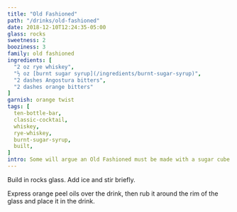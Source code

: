 ```yaml
---
title: "Old Fashioned"
path: "/drinks/old-fashioned"
date: 2018-12-10T12:24:35-05:00
glass: rocks
sweetness: 2
booziness: 3
family: old fashioned
ingredients: [
  "2 oz rye whiskey",
  "½ oz [burnt sugar syrup](/ingredients/burnt-sugar-syrup)",
  "2 dashes Angostura bitters",
  "2 dashes orange bitters"
]
garnish: orange twist
tags: [
  ten-bottle-bar,
  classic-cocktail,
  whiskey,
  rye-whiskey,
  burnt-sugar-syrup,
  built,
]
intro: Some will argue an Old Fashioned must be made with a sugar cube. Those people haven't tried it with burnt sugar syrup. My measurement here may seem like a lot of syrup, but burnt sugar isn’t quite as sweet as normal simple syrup, and its bitterness adds extra complexity, so I find this amount provides a good balance.
---
```

Build in rocks glass. Add ice and stir briefly.

Express orange peel oils over the drink, then rub it around the rim of the glass and place it in the drink.
